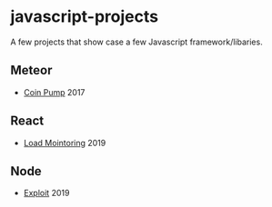 # javascript-projects

A few projects that show case a few Javascript framework/libaries.

## Meteor

- [Coin Pump](https://github.com/aakhtar3/javascript-projects/tree/master/meteor/coin-pump) 2017

## React

- [Load Mointoring](https://github.com/aakhtar3/javascript-projects/tree/master/react/load-monitoring) 2019

## Node

- [Exploit](https://github.com/aakhtar3/javascript-projects/tree/master/node/exploit) 2019
